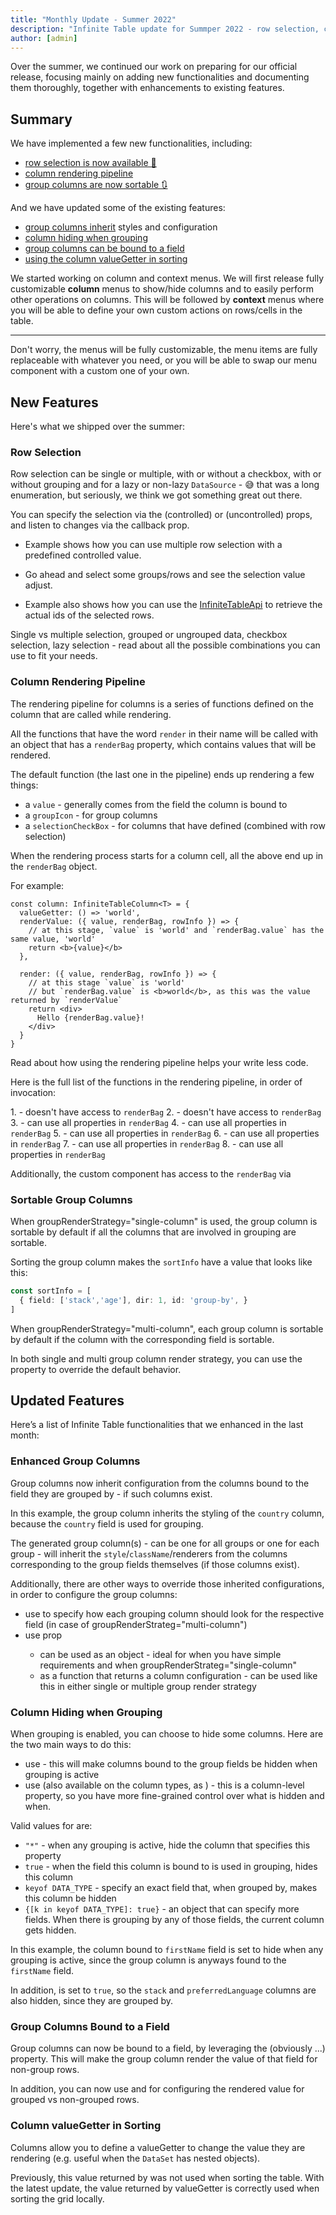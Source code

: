 ```yaml
---
title: "Monthly Update - Summer 2022"
description: "Infinite Table update for Summper 2022 - row selection, column rendering, group columns"
author: [admin]
---
```

Over the summer, we continued our work on preparing for our official release, focusing mainly on adding new functionalities and documenting them thoroughly, together with enhancements to existing features.


## Summary 

We have implemented a few new functionalities, including:

 * [row selection is now available 🎉](#row-selection)
 * [column rendering pipeline](#column-rendering-pipeline)
 * [group columns are now sortable 🔃](#sortable-group-columns)
 

And we have updated some of the existing features:

 * [group columns inherit](#enhanced-group-columns) styles and configuration
 * [column hiding when grouping](#column-hiding-when-grouping)
 * [group columns can be bound to a field](#group-columns-bound-to-a-field)
 * [using the column valueGetter in sorting](#column-valuegetter-in-sorting)
 
<Hint title="Coming soon">

We started working on column and context menus.
We will first release fully customizable **column** menus to show/hide columns and to easily perform other operations on columns.
This will be followed by **context** menus where you will be able to define your own custom actions on rows/cells in the table.

---

Don't worry, the menus will be fully customizable, the menu items are fully replaceable with whatever you need, or you will be able to swap our menu component with a custom one of your own.

</Hint>

## New Features

Here's what we shipped over the summer:

### Row Selection

Row selection can be single or multiple, with or without a checkbox, with or without grouping and for a lazy or non-lazy `DataSource` - 😅 that was a long enumeration, but seriously, we think we got something great out there.

You can specify the selection via the <DPropLink name="rowSelection" /> (controlled) or <DPropLink name="defaultRowSelection" /> (uncontrolled) props, and listen to changes via the <DPropLink name="onRowSelectionChange" /> callback prop.

<CSEmbed id="infinite-table-multi-row-checkbox-selection-with-grouping-i9wi88" title="Multi row checkbox selection with grouping" >

<Description>

* Example shows how you can use multiple row selection with a predefined controlled value.

* Go ahead and select some groups/rows and see the selection value adjust.

* Example also shows how you can use the [InfiniteTableApi](/docs/reference/api) to retrieve the actual ids of the selected rows.

</Description>


</CSEmbed>


<YouWillLearnCard inline title="Find out more on row selection" path="/docs/learn/selection/row-selection">

Single vs multiple selection, grouped or ungrouped data, checkbox selection, lazy selection - read about all the possible combinations you can use to fit your needs.

</YouWillLearnCard>


### Column Rendering Pipeline

The rendering pipeline for columns is a series of functions defined on the column that are called while rendering.

<Note>

All the functions that have the word `render` in their name will be called with an object that has a `renderBag` property, which contains values that will be rendered.

</Note>

The default <PropLink name="columns.render" /> function (the last one in the pipeline) ends up rendering a few things:

 * a `value`  - generally comes from the <PropLink name="columns.field">field</PropLink> the column is bound to
 * a `groupIcon` - for group columns
 * a `selectionCheckBox` - for columns that have <PropLink name="columns.renderSelectionCheckBox" /> defined (combined with row selection)

When the rendering process starts for a column cell, all the above end up in the `renderBag` object.

For example:

```tsx {3,12}
const column: InfiniteTableColumn<T> = {
  valueGetter: () => 'world',
  renderValue: ({ value, renderBag, rowInfo }) => {
    // at this stage, `value` is 'world' and `renderBag.value` has the same value, 'world'
    return <b>{value}</b>
  },

  render: ({ value, renderBag, rowInfo }) => {
    // at this stage `value` is 'world'
    // but `renderBag.value` is <b>world</b>, as this was the value returned by `renderValue`
    return <div>
      Hello {renderBag.value}!
    </div>
  }
}
```


<YouWillLearnCard  title="Find out more on column rendering" path="/docs/learn/columns/column-rendering#rendering-pipeline">

Read about how using the rendering pipeline helps your write less code.

</YouWillLearnCard>

Here is the full list of the functions in the rendering pipeline, in order of invocation:

1.<PropLink name="columns.valueGetter" /> - doesn't have access to `renderBag`
2.<PropLink name="columns.valueFormatter" /> - doesn't have access to `renderBag`
3.<PropLink name="columns.renderGroupIcon" /> - can use all properties in `renderBag`
4.<PropLink name="columns.renderSelectionCheckBox" /> - can use all properties in `renderBag`
5.<PropLink name="columns.renderValue" /> - can use all properties in `renderBag`
6.<PropLink name="columns.renderGroupValue" /> - can use all properties in `renderBag`
7.<PropLink name="columns.renderLeafValue" /> - can use all properties in `renderBag`
8.<PropLink name="columns.render" /> - can use all properties in `renderBag`

Additionally, the <PropLink name="columns.components.ColumnCell" /> custom component has access to the `renderBag` via <HookLink name="useInfiniteColumnCell" />

### Sortable Group Columns

When <PropLink name="groupRenderStrategy">groupRenderStrategy="single-column"</PropLink> is used, the group column is sortable by default if all the columns that are involved in grouping are sortable.

Sorting the group column makes the `sortInfo` have a value that looks like this:


```ts
const sortInfo = [
  { field: ['stack','age'], dir: 1, id: 'group-by', }
]
```

When <PropLink name="groupRenderStrategy">groupRenderStrategy="multi-column"</PropLink>, each group column is sortable by default if the column with the corresponding field is sortable.

 <Hint>

In both single and multi group column render strategy, you can use the <PropLink name="columns.sortable" /> property to override the default behavior.

 </Hint>



## Updated Features

Here’s a list of Infinite Table functionalities that we enhanced in the last month:

### Enhanced Group Columns

Group columns now inherit configuration from the columns bound to the field they are grouped by - if such columns exist.

 
<CSEmbed id="infinite-table-group-column-inherits-style-from-related-column-v16qfg" title="Group column inherits style from related column">

<Description>

In this example, the group column inherits the styling of the `country` column, because the `country` field is used for grouping.

</Description>

</CSEmbed>


<Note>

The generated group column(s) - can be one for all groups or one for each group - will inherit the `style`/`className`/renderers from the columns corresponding to the group fields themselves (if those columns exist).

Additionally, there are other ways to override those inherited configurations, in order to configure the group columns:
 * use <DPropLink name="groupBy.column" /> to specify how each grouping column should look for the respective field (in case of <PropLink name="groupRenderStrategy">groupRenderStrateg="multi-column"</PropLink>)
 * use <PropLink name="groupColumn" /> prop 
    * can be used as an object - ideal for when you have simple requirements and when <PropLink name="groupRenderStrategy">groupRenderStrateg="single-column"</PropLink>
    * as a function that returns a column configuration - can be used like this in either single or multiple group render strategy

</Note>



### Column Hiding when Grouping

When grouping is enabled, you can choose to hide some columns. Here are the two main ways to do this:

 * use <PropLink name="hideColumnWhenGrouped" /> - this will make columns bound to the group fields be hidden when grouping is active
 * use <PropLink name="columns.defaultHiddenWhenGroupedBy" /> (also available on the column types, as <PropLink name="columnTypes.defaultHiddenWhenGroupedBy" />) - this is a column-level property, so you have more fine-grained control over what is hidden and when.

Valid values for <PropLink name="columns.defaultHiddenWhenGroupedBy" /> are:

 * `"*"` - when any grouping is active, hide the column that specifies this property
 * `true` - when the field this column is bound to is used in grouping, hides this column
 * `keyof DATA_TYPE` - specify an exact field that, when grouped by, makes this column be hidden
 * `{[k in keyof DATA_TYPE]: true}` - an object that can specify more fields. When there is grouping by any of those fields, the current column gets hidden.

 
<CSEmbed id="infinite-table-hide-columns-when-grouping-41o64x" title="Hide columns when grouping">

<Description>

In this example, the column bound to `firstName` field is set to hide when any grouping is active, since the group column is anyways found to the `firstName` field.

In addition, <PropLink name="hideColumnWhenGrouped" /> is set to `true`, so the `stack` and `preferredLanguage` columns are also hidden, since they are grouped by.

</Description>

</CSEmbed >


### Group Columns Bound to a Field 

Group columns can now be bound to a field, by leveraging the (obviously ...) <PropLink name="columns.field" /> property. This will make the group column render the value of that field for non-group rows.


<CSEmbed id="infinite-table-group-column-bound-to-field-6mjpzr" title="Group columns with field">


</CSEmbed>

In addition, you can now use <PropLink name="columns.renderGroupValue" /> and <PropLink name="columns.renderLeafValue" /> for configuring the rendered value for grouped vs non-grouped rows.


### Column valueGetter in Sorting

Columns allow you to define a <PropLink name="columns.valueGetter">valueGetter</PropLink> to change the value they are rendering (e.g. useful when the `DataSet` has nested objects). 

Previously, this value returned by <PropLink name="columns.valueGetter" /> was not used when sorting the table. With the latest update, the value returned by  <PropLink name="columns.valueGetter">valueGetter</PropLink> is correctly used when sorting the grid locally.